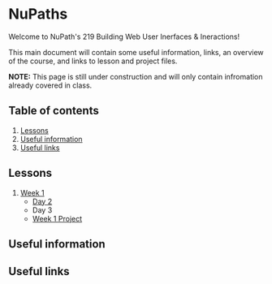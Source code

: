 # NuPaths

Welcome to NuPath's 219 Building Web User Inerfaces & Ineractions!

This main document will contain some useful information, links, an overview of the course, and links to lesson and project files.

**NOTE:** This page is still under construction and will only contain infromation already covered in class.

## Table of contents
1. [Lessons](#lessons)
2. [Useful information](#useful-information)
3. [Useful links](#useful-links)

## Lessons
1. [Week 1](https://github.com/kevinatown/nupaths_web_app/blob/main/week1/README.md)
    - [Day 2](https://github.com/kevinatown/nupaths_web_app/blob/main/week1/lessons/day2.md)
    - Day 3
    - [Week 1 Project](https://github.com/kevinatown/nupaths_web_app/blob/main/week1/project/README.md)

## Useful information

## Useful links

